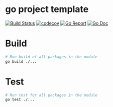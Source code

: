 # go project template

[![Build Status][travis-img]][travis-url]
[![codecov][codecov-img]][codecov-url]
[![Go Report][goreport-img]][goreport-url]
[![Go Doc][godoc-img]][godoc-url]

[travis-img]: https://travis-ci.org/weak-head/go-template.svg?branch=master
[travis-url]: https://travis-ci.org/weak-head/go-template

[codecov-img]: https://codecov.io/gh/weak-head/go-template/branch/master/graph/badge.svg
[codecov-url]: https://codecov.io/gh/weak-head/go-template

[goreport-img]: https://goreportcard.com/badge/github.com/weak-head/gobox
[goreport-url]: https://goreportcard.com/report/github.com/weak-head/gobox

[godoc-img]: https://godoc.org/github.com/weah-head/gobox?status.svg
[godoc-url]: https://godoc.org/github.com/weak-head/gobox

# Build

```bash
# Run build of all packages in the module
go build ./...
```

# Test

```bash
# Run test for all packages in the module
go test ./...
```
